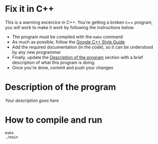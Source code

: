 # Fix it in C++

This is a warming excercice in C++. You're getting a broken c++ program, you will work to make it work by following the instructions below.

- The program must be compiled with the `make` command
- As much as possible, follow the [Google C++ Style Guide](https://google.github.io/styleguide/cppguide.html)
- Add the required documentation (in the code), so it can be understood by any new programmer
- Finally, update the [Description of the program](#description-of-the-program) section with a brief description of what this program is doing.
- Once you're done, commit and push your changes

# Description of the program
 
_Your description goes here_

# How to compile and run

```
make
./main
```